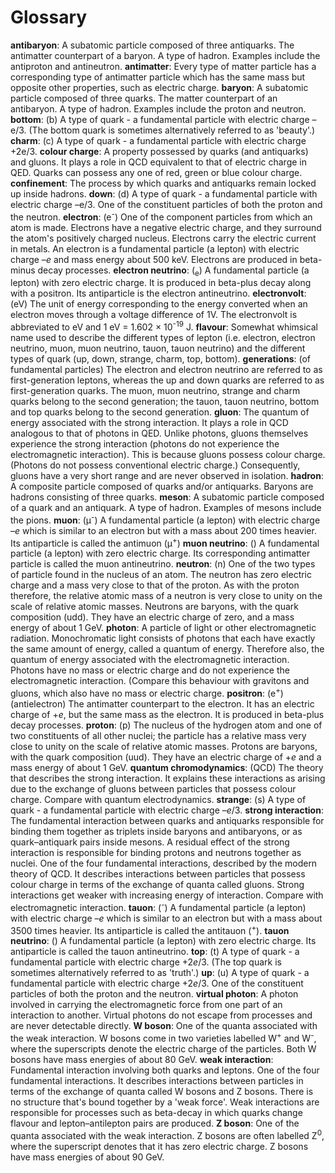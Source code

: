 

# Glossary
__antibaryon__: A subatomic particle composed of three antiquarks. The antimatter counterpart of a baryon. A type of hadron. Examples include the antiproton and antineutron.
__antimatter__: Every type of matter particle has a corresponding type of antimatter particle which has the same mass but opposite other properties, such as electric charge.
__baryon__: A subatomic particle composed of three quarks. The matter counterpart of an antibaryon. A type of hadron. Examples include the proton and neutron.
__bottom__: (b) A type of quark - a fundamental particle with electric charge –e/3. (The bottom quark is sometimes alternatively referred to as 'beauty'.)
__charm__: (c) A type of quark - a fundamental particle with electric charge +2e/3.
__colour charge__: A property possessed by quarks (and antiquarks) and gluons. It plays a role in QCD equivalent to that of electric charge in QED. Quarks can possess any one of red, green or blue colour charge.
__confinement__: The process by which quarks and antiquarks remain locked up inside hadrons.
__down__: (d) A type of quark - a fundamental particle with electric charge –e/3. One of the constituent particles of both the proton and the neutron.
__electron__: (e<sup xmlns:str="http://exslt.org/strings">-</sup>) One of the component particles from which an atom is made. Electrons have a negative electric charge, and they surround the atom's positively charged nucleus. Electrons carry the electric current in metals. An electron is a fundamental particle (a lepton) with electric charge –*e* and mass energy about 500 keV. Electrons are produced in beta-minus decay processes.
__electron neutrino__: (<sub xmlns:str="http://exslt.org/strings">e</sub>) A fundamental particle (a lepton) with zero electric charge. It is produced in beta-plus decay along with a positron. Its antiparticle is the electron antineutrino.
__electronvolt__: (eV) The unit of energy corresponding to the energy converted when an electron moves through a voltage difference of 1V. The electronvolt is abbreviated to eV and 1 eV = 1.602 × 10<sup xmlns:str="http://exslt.org/strings">-19</sup> J.
__flavour__: Somewhat whimsical name used to describe the different types of lepton (i.e. electron, electron neutrino, muon, muon neutrino, tauon, tauon neutrino) and the different types of quark (up, down, strange, charm, top, bottom).
__generations__: (of fundamental particles) The electron and electron neutrino are referred to as first-generation leptons, whereas the up and down quarks are referred to as first-generation quarks. The muon, muon neutrino, strange and charm quarks belong to the second generation; the tauon, tauon neutrino, bottom and top quarks belong to the second generation.
__gluon__: The quantum of energy associated with the strong interaction. It plays a role in QCD analogous to that of photons in QED. Unlike photons, gluons themselves experience the strong interaction (photons do not experience the electromagnetic interaction). This is because gluons possess colour charge. (Photons do not possess conventional electric charge.) Consequently, gluons have a very short range and are never observed in isolation.
__hadron__: A composite particle composed of quarks and/or antiquarks. Baryons are hadrons consisting of three quarks.
__meson__: A subatomic particle composed of a quark and an antiquark. A type of hadron. Examples of mesons include the pions.
__muon__: (μ<sup xmlns:str="http://exslt.org/strings">-</sup>) A fundamental particle (a lepton) with electric charge –*e* which is similar to an electron but with a mass about 200 times heavier. Its antiparticle is called the antimuon (µ<sup xmlns:str="http://exslt.org/strings">+</sup>)
__muon neutrino__: () A fundamental particle (a lepton) with zero electric charge. Its corresponding antimatter particle is called the muon antineutrino.
__neutron__: (n) One of the two types of particle found in the nucleus of an atom. The neutron has zero electric charge and a mass very close to that of the proton. As with the proton therefore, the relative atomic mass of a neutron is very close to unity on the scale of relative atomic masses. Neutrons are baryons, with the quark composition (udd). They have an electric charge of zero, and a mass energy of about 1 GeV.
__photon__: A particle of light or other electromagnetic radiation. Monochromatic light consists of photons that each have exactly the same amount of energy, called a quantum of energy. Therefore also, the quantum of energy associated with the electromagnetic interaction. Photons have no mass or electric charge and do not experience the electromagnetic interaction. (Compare this behaviour with gravitons and gluons, which also have no mass or electric charge.
__positron__: (e<sup xmlns:str="http://exslt.org/strings">+</sup>) (antielectron) The antimatter counterpart to the electron. It has an electric charge of +*e*, but the same mass as the electron. It is produced in beta-plus decay processes.
__proton__: (p) The nucleus of the hydrogen atom and one of two constituents of all other nuclei; the particle has a relative mass very close to unity on the scale of relative atomic masses. Protons are baryons, with the quark composition (uud). They have an electric charge of +*e* and a mass energy of about 1 GeV.
__quantum chromodynamics__: (QCD) The theory that describes the strong interaction. It explains these interactions as arising due to the exchange of gluons between particles that possess colour charge. Compare with quantum electrodynamics.
__strange__: (s) A type of quark - a fundamental particle with electric charge –*e*/3.
__strong interaction__: The fundamental interaction between quarks and antiquarks responsible for binding them together as triplets inside baryons and antibaryons, or as quark–antiquark pairs inside mesons. A residual effect of the strong interaction is responsible for binding protons and neutrons together as nuclei. One of the four fundamental interactions, described by the modern theory of QCD. It describes interactions between particles that possess colour charge in terms of the exchange of quanta called gluons. Strong interactions get weaker with increasing energy of interaction. Compare with electromagnetic interaction.
__tauon__: (<sup xmlns:str="http://exslt.org/strings">-</sup>) A fundamental particle (a lepton) with electric charge –*e* which is similar to an electron but with a mass about 3500 times heavier. Its antiparticle is called the antitauon (<sup xmlns:str="http://exslt.org/strings">+</sup>).
__tauon neutrino__: () A fundamental particle (a lepton) with zero electric charge. Its antiparticle is called the tauon antineutrino.
__top__: (t) A type of quark - a fundamental particle with electric charge +2*e*/3. (The top quark is sometimes alternatively referred to as 'truth'.)
__up__: (u) A type of quark - a  fundamental particle with electric charge +2*e*/3. One of the constituent particles of both the proton and the neutron.
__virtual photon__: A photon involved in carrying the electromagnetic force from one part of an interaction to another. Virtual photons do not escape from processes and are never detectable directly.
__W boson__: One of the quanta associated with the weak interaction. W bosons come in two varieties labelled W<sup xmlns:str="http://exslt.org/strings">+</sup> and W<sup xmlns:str="http://exslt.org/strings">-</sup>, where the superscripts denote the electric charge of the particles. Both W bosons have mass energies of about 80 GeV.
__weak interaction__: Fundamental interaction involving both quarks and leptons. One of the four fundamental interactions. It describes interactions between particles in terms of the exchange of quanta called W bosons and Z bosons. There is no structure that's bound together by a 'weak force'. Weak interactions are responsible for processes such as beta-decay in which quarks change flavour and lepton–antilepton pairs are produced.
__Z boson__: One of the quanta associated with the weak interaction. Z bosons are often labelled Z<sup xmlns:str="http://exslt.org/strings">0</sup>, where the superscript denotes that it has zero electric charge. Z bosons have mass energies of about 90 GeV.

